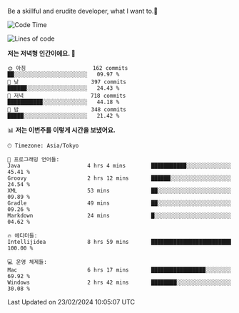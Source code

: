 Be a skillful and erudite developer, what I want to.👶

<!--START_SECTION:waka-->
![Code Time](http://img.shields.io/badge/Code%20Time-444%20hrs%204%20mins-blue)

![Lines of code](https://img.shields.io/badge/%EC%A0%80%EB%8A%94%20%EC%97%AC%ED%83%9C%EA%B9%8C%EC%A7%80%20-756.5%20thousand%20%EC%A4%84%EC%9D%98%20%EC%BD%94%EB%93%9C%EB%A5%BC%20%EC%9E%91%EC%84%B1%ED%96%88%EC%96%B4%EC%9A%94.-blue)

**저는 저녁형 인간이에요. 🦉** 

```text
🌞 아침                     162 commits         ██░░░░░░░░░░░░░░░░░░░░░░░   09.97 % 
🌆 낮　                     397 commits         ██████░░░░░░░░░░░░░░░░░░░   24.43 % 
🌃 저녁                     718 commits         ███████████░░░░░░░░░░░░░░   44.18 % 
🌙 밤　                     348 commits         █████░░░░░░░░░░░░░░░░░░░░   21.42 % 
```


📊 **저는 이번주를 이렇게 시간을 보냈어요.** 

```text
🕑︎ Timezone: Asia/Tokyo

💬 프로그래밍 언어들: 
Java                     4 hrs 4 mins        ███████████░░░░░░░░░░░░░░   45.41 % 
Groovy                   2 hrs 12 mins       ██████░░░░░░░░░░░░░░░░░░░   24.54 % 
XML                      53 mins             ██░░░░░░░░░░░░░░░░░░░░░░░   09.89 % 
Gradle                   49 mins             ██░░░░░░░░░░░░░░░░░░░░░░░   09.26 % 
Markdown                 24 mins             █░░░░░░░░░░░░░░░░░░░░░░░░   04.62 % 

🔥 에디터들: 
Intellijidea             8 hrs 59 mins       █████████████████████████   100.00 % 

💻 운영 체제들: 
Mac                      6 hrs 17 mins       █████████████████░░░░░░░░   69.92 % 
Windows                  2 hrs 42 mins       ████████░░░░░░░░░░░░░░░░░   30.08 % 
```


 Last Updated on 23/02/2024 10:05:07 UTC
<!--END_SECTION:waka-->
